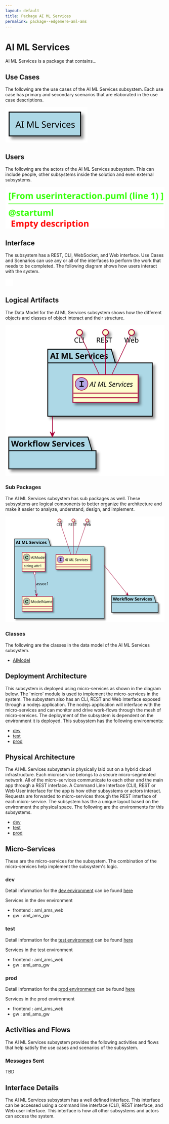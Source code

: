 ```yaml
---
layout: default
title: Package AI ML Services
permalink: package--edgemere-aml-ams
---
```

# AI ML Services

AI ML Services is a package that contains...



## Use Cases

The following are the use cases of the AI ML Services subsystem. Each use case has primary and secondary scenarios
that are elaborated in the use case descriptions.



![UseCase Diagram](./usecases.svg)

## Users

The following are the actors of the AI ML Services subsystem. This can include people, other subsystems 
inside the solution and even external subsystems. 



![User Interaction](./userinteraction.svg)

## Interface

The subsystem has a REST, CLI, WebSocket, and Web interface. Use Cases and Scenarios can use any or all
of the interfaces to perform the work that needs to be completed. The following  diagram shows how
users interact with the system.

![Scenario Mappings Diagram](./scenariomapping.svg)



## Logical Artifacts

The Data Model for the  AI ML Services subsystem shows how the different objects and classes of object interact
and their structure.

![Sub Package Diagram](./subpackage.svg)

### Sub Packages

The AI ML Services subsystem has sub packages as well. These subsystems are logical components to better
organize the architecture and make it easier to analyze, understand, design, and implement.



![Logical Diagram](./logical.svg)

### Classes

The following are the classes in the data model of the AI ML Services subsystem.

* [AIModel](class-AIModel)



## Deployment Architecture

This subsystem is deployed using micro-services as shown in the diagram below. The 'micro' module is
used to implement the micro-services in the system. The subsystem also has an CLI, REST and Web Interface
exposed through a nodejs application. The nodejs application will interface with the micro-services and
can monitor and drive work-flows through the mesh of micro-services. The deployment of the subsystem is 
dependent on the environment it is deployed. This subsystem has the following environments:
* [dev](environment--edgemere-aml-ams-dev)
* [test](environment--edgemere-aml-ams-test)
* [prod](environment--edgemere-aml-ams-prod)



## Physical Architecture

The AI ML Services subsystem is physically laid out on a hybrid cloud infrastructure. Each microservice belongs
to a secure micro-segmented network. All of the micro-services communicate to each other and the main app through a
REST interface. A Command Line Interface (CLI), REST or Web User interface for the app is how other subsystems or actors 
interact. Requests are forwarded to micro-services through the REST interface of each micro-service. The subsystem has
the a unique layout based on the environment the physical space. The following are the environments for this
subsystems.
* [dev](environment--edgemere-aml-ams-dev)
* [test](environment--edgemere-aml-ams-test)
* [prod](environment--edgemere-aml-ams-prod)


## Micro-Services

These are the micro-services for the subsystem. The combination of the micro-services help implement
the subsystem's logic.


### dev

Detail information for the [dev environment](environment--edgemere-aml-ams-dev)
can be found [here](environment--edgemere-aml-ams-dev)

Services in the dev environment

* frontend : aml_ams_web
* gw : aml_ams_gw


### test

Detail information for the [test environment](environment--edgemere-aml-ams-test)
can be found [here](environment--edgemere-aml-ams-test)

Services in the test environment

* frontend : aml_ams_web
* gw : aml_ams_gw


### prod

Detail information for the [prod environment](environment--edgemere-aml-ams-prod)
can be found [here](environment--edgemere-aml-ams-prod)

Services in the prod environment

* frontend : aml_ams_web
* gw : aml_ams_gw


## Activities and Flows
The AI ML Services subsystem provides the following activities and flows that help satisfy the use
cases and scenarios of the subsystem.




### Messages Sent

TBD

## Interface Details
The AI ML Services subsystem has a well defined interface. This interface can be accessed using a
command line interface (CLI), REST interface, and Web user interface. This interface is how all other
subsystems and actors can access the system.


